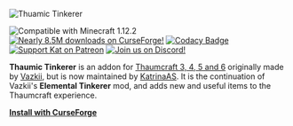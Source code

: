 ![Thuamic Tinkerer](https://i.imgur.com/ay34bGO.png)

![Compatible with Minecraft 1.12.2](https://img.shields.io/badge/minecraft-1.12.2-green) [![Nearly 8.5M downloads on CurseForge!](https://img.shields.io/badge/downloads-8,409,734-blue)](https://www.curseforge.com/minecraft/mc-mods/thaumic-tinkerer) [![Codacy Badge](https://app.codacy.com/project/badge/Grade/f3247c4929144ef28c9afc4d6298135c)](https://www.codacy.com/gh/Thaumic-Tinkerer/ThaumicTinkerer/dashboard?utm_source=github.com&amp;utm_medium=referral&amp;utm_content=Thaumic-Tinkerer/ThaumicTinkerer&amp;utm_campaign=Badge_Grade) [![Support Kat on Patreon](https://img.shields.io/badge/patreon-Support%20the%20Developer-orange)](https://www.patreon.com/bePatron?u=82040) [![Join us on Discord!](https://img.shields.io/badge/discord-Join%20the%20Conversation-4e5d94)](https://discord.gg/wdK3GfN37m)

**Thaumic Tinkerer** is an addon for [Thaumcraft 3, 4, 5 and 6](https://ftb.fandom.com/wiki/Thaumcraft "Thaumcraft") originally made by [Vazkii](https://github.com/Vazkii), but is now maintained by [KatrinaAS](https://github.com/KatrinaAS). It is the continuation of Vazkii's **Elemental Tinkerer** mod, and adds new and useful items to the Thaumcraft experience.

[**Install with CurseForge**](https://www.curseforge.com/minecraft/mc-mods/thaumic-tinkerer)
